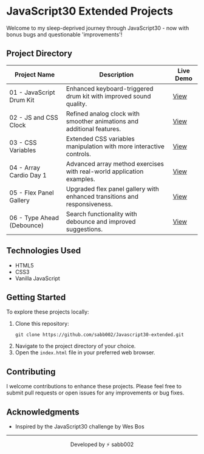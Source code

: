 # JavaScript30 Extended Projects

Welcome to my sleep-deprived journey through JavaScript30 - now with bonus bugs and questionable 'improvements'!

## Project Directory

| Project Name | Description | Live Demo |
|--------------|-------------|-----------|
| 01 - JavaScript Drum Kit | Enhanced keyboard-triggered drum kit with improved sound quality. | [View](https://sabb002.github.io/Javascript30-extended/01%20-%20JavaScript%20Drum%20Kit/) |
| 02 - JS and CSS Clock | Refined analog clock with smoother animations and additional features. | [View](https://sabb002.github.io/Javascript30-extended/02%20-%20JS%20and%20CSS%20Clock/) |
| 03 - CSS Variables | Extended CSS variables manipulation with more interactive controls. | [View](https://sabb002.github.io/Javascript30-extended/03%20-%20CSS%20Variables/) |
| 04 - Array Cardio Day 1 | Advanced array method exercises with real-world application examples. | [View](https://sabb002.github.io/Javascript30-extended/04%20-%20Array%20Cardio%20Day%201/) |
| 05 - Flex Panel Gallery | Upgraded flex panel gallery with enhanced transitions and responsiveness. | [View](https://sabb002.github.io/Javascript30-extended/05%20-%20Flex%20Panel%20Gallery/) |
| 06 - Type Ahead (Debounce) | Search functionality with debounce and improved suggestions. | [View](https://sabb002.github.io/Javascript30-extended/06%20-%20Type%20Ahead%20(Debounce)/) |

## Technologies Used

- HTML5
- CSS3
- Vanilla JavaScript

## Getting Started

To explore these projects locally:

1. Clone this repository:
   ```
   git clone https://github.com/sabb002/Javascript30-extended.git
   ```
2. Navigate to the project directory of your choice.
3. Open the `index.html` file in your preferred web browser.

## Contributing

I welcome contributions to enhance these projects. Please feel free to submit pull requests or open issues for any improvements or bug fixes.

## Acknowledgments

- Inspired by the JavaScript30 challenge by Wes Bos

---

<p align="center">Developed by ⚡ sabb002</p>
